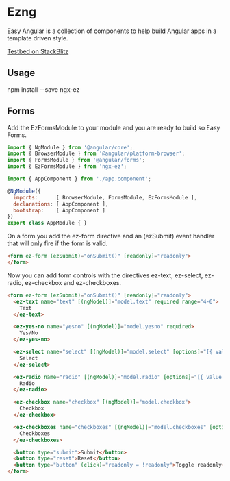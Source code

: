 # Ezng

Easy Angular is a collection of components to help build Angular apps in a template driven style.

[Testbed on StackBlitz](https://stackblitz.com/edit/angular-8brst8?file=src%2Fapp%2Fapp.component.html)

## Usage

npm install --save ngx-ez

## Forms

Add the EzFormsModule to your module and you are ready to build so Easy Forms.

```javascript
import { NgModule } from '@angular/core';
import { BrowserModule } from '@angular/platform-browser';
import { FormsModule } from '@angular/forms';
import { EzFormsModule } from 'ngx-ez';

import { AppComponent } from './app.component';

@NgModule({
  imports:      [ BrowserModule, FormsModule, EzFormsModule ],
  declarations: [ AppComponent ],
  bootstrap:    [ AppComponent ]
})
export class AppModule { }
```

On a form you add the ez-form directive and an (ezSubmit) event handler that will only fire if the form is valid.

```html
<form ez-form (ezSubmit)="onSubmit()" [readonly]="readonly">
</form>
```

Now you can add form controls with the directives ez-text, ez-select, ez-radio, ez-checkbox and ez-checkboxes.

```html
<form ez-form (ezSubmit)="onSubmit()" [readonly]="readonly">
  <ez-text name="text" [(ngModel)]="model.text" required range="4-6">
    Text
  </ez-text>

  <ez-yes-no name="yesno" [(ngModel)]="model.yesno" required>
    Yes/No
  </ez-yes-no>

  <ez-select name="select" [(ngModel)]="model.select" [options]="[{ value: 1, label: 'Select 1' }, { value: 2, label: 'Select 2' }]" required>
    Select
  </ez-select>

  <ez-radio name="radio" [(ngModel)]="model.radio" [options]="[{ value: 1, label: 'Radio 1' }, { value: 2, label: 'Radio 2' }]" required>
    Radio
  </ez-radio>

  <ez-checkbox name="checkbox" [(ngModel)]="model.checkbox">
    Checkbox
  </ez-checkbox>

  <ez-checkboxes name="checkboxes" [(ngModel)]="model.checkboxes" [options]="[{ property: 'prop1', label: 'Checkbox 1' }, { property: 'prop2', label: 'Checkbox 2' }, { property: 'prop3', label: 'Checkbox 3' }]" checkboxes-required [messages]="{ required: 'Please select at least one option' }">
    Checkboxes
  </ez-checkboxes>

  <button type="submit">Submit</button>
  <button type="reset">Reset</button>
  <button type="button" (click)="readonly = !readonly">Toggle readonly</button>
</form>
```

